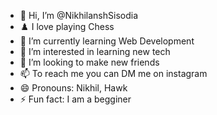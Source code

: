 - 👋 Hi, I’m @NikhilanshSisodia
- ♟️ I love playing Chess
- 🌱 I’m currently learning Web Development
- 👀 I’m interested in learning new tech
- 🤝 I’m looking to make new friends 
- 📫 To reach me you can DM me on instagram
- 😄 Pronouns: Nikhil, Hawk
- ⚡ Fun fact: I am a begginer
